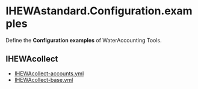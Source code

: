 # IHEWAstandard.Configuration.examples

Define the **Configuration examples** of WaterAccounting Tools.

## IHEWAcollect

  * [IHEWAcollect-accounts.yml](IHEWAcollect-accounts.yml)
  * [IHEWAcollect-base.yml](IHEWAcollect-base.yml)
  